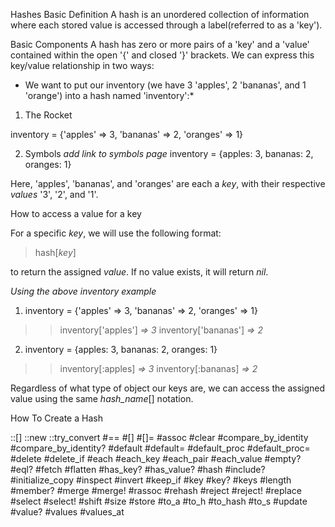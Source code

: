 Hashes
Basic Definition
A hash is an unordered collection of information where each stored value is accessed through a label(referred to as a 'key').


Basic Components
A hash has zero or more pairs of a 'key' and a 'value' contained within the open '{' and closed '}' brackets. We can express this key/value relationship in two ways: 

* We want to put our inventory (we have 3 'apples', 2 'bananas', and 1 'orange') into a hash named 'inventory':* 

1. The Rocket

inventory = {'apples' => 3, 'bananas' => 2, 'oranges' => 1}

2. Symbols
*add link to symbols page*
inventory = {apples: 3, bananas: 2, oranges: 1}

Here, 'apples', 'bananas', and 'oranges' are each a *key*, with their respective *values* '3', '2', and '1'.

How to access a value for a key

For a specific *key*, we will use the following format:

> hash[*key*]

to return the assigned *value*. If no value exists, it will return *nil*.

*Using the above inventory example*

1. inventory = {'apples' => 3, 'bananas' => 2, 'oranges' => 1}

> > inventory['apples'] 
> > *=> 3*
> > inventory['bananas'] 
> > *=> 2*

2. inventory = {apples: 3, bananas: 2, oranges: 1}

> > inventory[:apples] 
> > *=> 3*
> > inventory[:bananas] 
> > *=> 2*

Regardless of what type of object our keys are, we can access the assigned value using the same *hash_name*[] notation.

How To Create a Hash

::[]
::new
::try_convert
#==
#[]
#[]=
#assoc
#clear
#compare_by_identity
#compare_by_identity?
#default
#default=
#default_proc
#default_proc=
#delete
#delete_if
#each
#each_key
#each_pair
#each_value
#empty?
#eql?
#fetch
#flatten
#has_key?
#has_value?
#hash
#include?
#initialize_copy
#inspect
#invert
#keep_if
#key
#key?
#keys
#length
#member?
#merge
#merge!
#rassoc
#rehash
#reject
#reject!
#replace
#select
#select!
#shift
#size
#store
#to_a
#to_h
#to_hash
#to_s
#update
#value?
#values
#values_at
